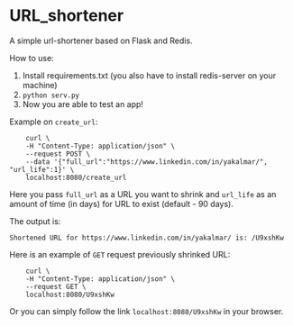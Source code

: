 # URL_shortener
A simple url-shortener based on Flask and Redis.

How to use:
1. Install requirements.txt (you also have to install redis-server on your machine)
2. `python serv.py`
3. Now you are able to test an app!

Example on `create_url`:

```
    curl \
    -H "Content-Type: application/json" \
    --request POST \
    --data '{"full_url":"https://www.linkedin.com/in/yakalmar/", "url_life":1}' \
    localhost:8080/create_url
```

Here you pass `full_url` as a URL you want to shrink and `url_life` as an amount of time (in days) for URL to exist (default - 90 days).

The output is:

```
Shortened URL for https://www.linkedin.com/in/yakalmar/ is: /U9xshKw
```

Here is an example of `GET` request previously shrinked URL:

```
    curl \
    -H "Content-Type: application/json" \
    --request GET \
    localhost:8080/U9xshKw
```

Or you can simply follow the link `localhost:8080/U9xshKw` in  your browser.
